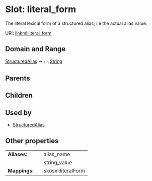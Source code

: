 
# Slot: literal_form

The literal lexical form of a structured alias; i.e the actual alias value.

URI: [linkml:literal_form](https://w3id.org/linkml/literal_form)


## Domain and Range

[StructuredAlias](StructuredAlias.md) &#8594;  <sub>1..1</sub> [String](types/String.md)

## Parents


## Children


## Used by

 * [StructuredAlias](StructuredAlias.md)

## Other properties

|  |  |  |
| --- | --- | --- |
| **Aliases:** | | alias_name |
|  | | string_value |
| **Mappings:** | | skosxl:literalForm |